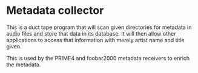 # Metadata collector

This is a duct tape program that will scan given directories for metadata in audio files and store that data in its database.
It will then allow other applications to access that information with merely artist name and title given.

This is used by the PRIME4 and foobar2000 metadata receivers to enrich the metadata.
